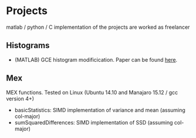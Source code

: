 # Projects
matlab / python / C implementation of the projects are worked as freelancer

## Histograms
- (MATLAB) GCE histogram modificication. Paper can be found [here](http://ieeexplore.ieee.org/xpl/login.jsp?tp=&arnumber=4895264&url=http%3A%2F%2Fieeexplore.ieee.org%2Fiel5%2F83%2F4358840%2F04895264.pdf%3Farnumber%3D4895264).

## Mex
MEX functions. Tested on Linux (Ubuntu 14.10 and Manajaro 15.12 / gcc version 4+) 
- basicStatistics: SIMD implementation of variance and mean (assuming col-major)
- sumSquaredDifferences: SIMD implementation of SSD (assuming col-major)
